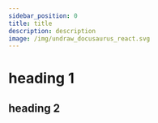 ```yaml
---
sidebar_position: 0
title: title
description: description
image: /img/undraw_docusaurus_react.svg
---
```

# heading 1

## heading 2
